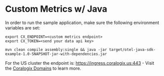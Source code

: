 Custom Metrics w/ Java
======================

In order to run the sample application, make sure the following environment variables are set:

```
export CX_ENDPOINT=<custom metrics endpoint>
export CX_TOKEN=<send your data api key>

mvn clean compile assembly:single && java -jar target/otel-java-sdk-example-1.0-SNAPSHOT-jar-with-dependencies.jar
```

For the US cluster the endpoint is: https://ingress.coralogix.us:443 - Visit the [Coralogix Domains](https://coralogix.com/docs/coralogix-domain/) to learn more.